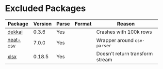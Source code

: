# Excluded Packages
| Package | Version | Parse | Format | Reason
|---------|---------|-------|--------|--------
| [dekkai](https://www.npmjs.com/package/dekkai) | 0.3.6 | Yes |  | Crashes with 100k rows
| [neat-csv](https://www.npmjs.com/package/neat-csv) | 7.0.0 | Yes |  | Wrapper around `csv-parser`
| [xlsx](https://www.npmjs.com/package/xlsx) | 0.18.5 | Yes |  | Doesn't return transform stream
